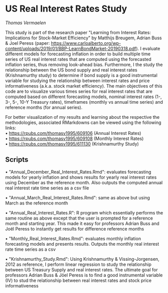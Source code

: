 # US Real Interest Rates Study
*Thomas Vermaelen*  

This study is part of the research paper "Learning from Interest Rates: Implications for Stock-Market Efficiency" by Matthijs Breugem, Adrian Buss &amp; Joel Peress (paper: https://www.carloalberto.org/wp-content/uploads/2019/01/BBP-LearnBondMarket-20190318.pdf). I evaluate different models for forecasting inflation in order to build multiple time series of US real interest rates that are computed using the forecasted inflation series, thus removing look-ahead bias. Furthermore, I the study the relationship between the US bond supply and real interest rates (Krishnamurthy study) to determine if bond supply is a good instrumental variable for studying the relationship between interest rates and price informativeness (a.k.a. stock market efficiency). The main objectives of this code are to visualize various times series for real interest rates that are computed based on different forecasting models, nominal interest rates (1-, 3-, 5-, 10-Y Treasury rates), timeframes (monthly vs annual time series) and reference months (for annual series). 

For better visualization of my results and learning about the respective the methodologies, associated RMarkdowns can be viewed using the following links:  
• https://rpubs.com/thomasv1995/609106 (Annual Interest Rates)  
• https://rpubs.com/thomasv1995/609108 (Monthly Interest Rates)    
• https://rpubs.com/thomasv1995/611130 (Krishnamurthy Study)

## Scripts  

• "Annual_December_Real_Interest_Rates.Rmd": evaluates forecasting models for yearly inflation and shows results for yearly real interest rates using December as the reference month. Also outputs the computed annual real interest rate time series as a csv file   

• "Annual_March_Real_Interest_Rates.Rmd": same as above but using March as the reference month  

• "Annual_Real_Interest_Rates.R": R program which essentially performs the same routine as above except that the user is prompted for a reference month and starting year. This made it easy for professors Adrian Buss and Joël Peress to instantly get results for difference reference months 

• "Monthly_Real_Interest_Rates.Rmd": evaluates monthly inflation forecasting models and presents results. Outputs the monthly real interest rate time series as a csv  

• "Krishnamurthy_Study.Rmd": Using Krishnamurthy & Vissing-Jorgensen, 2012 as reference, I perform linear regression to study the relationship between US Treasury Supply and real interest rates. The ultimate goal for professors Adrian Buss & Jöel Peress is to find a good instrumental variable (IV) to stud the relationship between real interest rates and stock price informativeness

